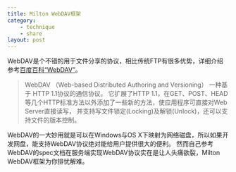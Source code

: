 ```yaml
---
title: Milton WebDAV框架
category: 
    - technique
    - share
layout: post
---
```

WebDAV是个不错的用于文件分享的协议，相比传统FTP有很多优势，详细介绍参考[百度百科“WebDAV”](http://baike.baidu.com/link?url=bEvQF5zL1SP-K1hTJc6zciLc0DAnPPS_9yy9eWbMN_6lq3bxHe8R35vcfRtV6Dys)。

> WebDAV （Web-based Distributed Authoring and Versioning） 一种基于 HTTP 1.1协议的通信协议。
> 它扩展了HTTP 1.1，在GET、POST、HEAD等几个HTTP标准方法以外添加了一些新的方法，使应用程序可直接对Web Server直接读写，
> 并支持写文件锁定(Locking)及解锁(Unlock)，还可以支持文件的版本控制。

WebDAV的一大妙用就是可以在Windows与OS X下映射为网络磁盘，所以如果开发网盘，能支持WebDAV协议绝对能给用户提供很大的便利。
然而自己参考WebDAV的spec文档在服务端实现WebDAV协议实在是让人头痛欲裂，Milton WebDAV框架为你排忧解难。
